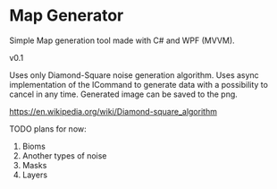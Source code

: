 # Map Generator
Simple Map generation tool made with C# and WPF (MVVM).

v0.1

Uses only Diamond-Square noise generation algorithm.
Uses async implementation of the ICommand to generate data with a possibility to cancel in any time. 
Generated image can be saved to the png.

https://en.wikipedia.org/wiki/Diamond-square_algorithm

TODO plans for now: 
1. Bioms
2. Another types of noise
3. Masks
4. Layers
